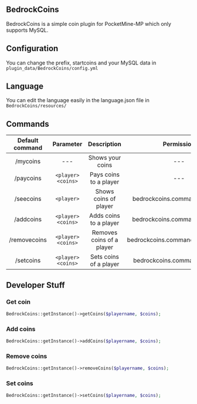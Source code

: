## BedrockCoins
BedrockCoins is a simple coin plugin for PocketMine-MP which only supports MySQL.

## Configuration
You can change the prefix, startcoins and your MySQL data in `plugin_data/BedrockCoins/config.yml`

## Language
You can edit the language easily in the language.json file in `BedrockCoins/resources/`

## Commands

| Default command | Parameter | Description | Permission |
| :-----: | :--------: | :---------: | :----------: |
| /mycoins | --- | Shows your coins | --- |
| /paycoins | `<player>` `<coins>` | Pays coins to a player | --- |
| /seecoins | `<player>` | Shows coins of player | bedrockcoins.command.seecoins |
| /addcoins | `<player>` `<coins>` | Adds coins to a player | bedrockcoins.command.addcoins |
| /removecoins | `<player>` `<coins>` | Removes coins of a player | bedrockcoins.command.removecoins |
| /setcoins | `<player>` `<coins>` | Sets coins of a player | bedrockcoins.command.setcoins |

## Developer Stuff

### Get coin
```php
BedrockCoins::getInstance()->getCoins($playername, $coins);
```

### Add coins

```php
BedrockCoins::getInstance()->addCoins($playername, $coins);
```

### Remove coins

```php
BedrockCoins::getInstance()->removeCoins($playername, $coins);
```

### Set coins

```php
BedrockCoins::getInstance()->setCoins($playername, $coins);
```
